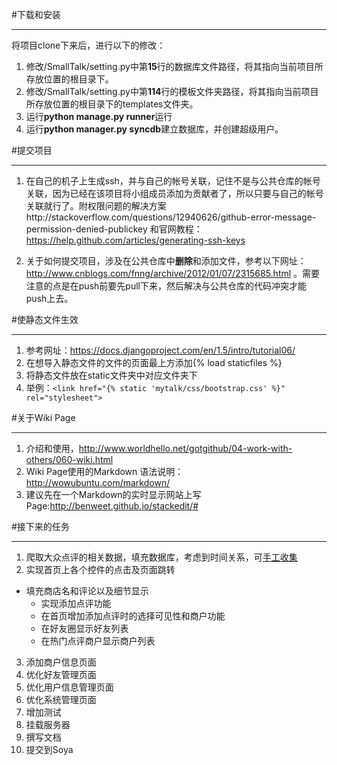 #下载和安装


----------


将项目clone下来后，进行以下的修改：  

1. 修改/SmallTalk/setting.py中第**15**行的数据库文件路径，将其指向当前项目所存放位置的根目录下。
2. 修改/SmallTalk/setting.py中第**114**行的模板文件夹路径，将其指向当前项目所存放位置的根目录下的templates文件夹。
3. 运行**python manage.py runner**运行
4. 运行**python manager.py syncdb**建立数据库，并创建超级用户。

#提交项目


----------

1. 在自己的机子上生成ssh，并与自己的帐号关联，记住不是与公共仓库的帐号关联，因为已经在该项目将小组成员添加为贡献者了，所以只要与自己的帐号关联就行了。附权限问题的解决方案http://stackoverflow.com/questions/12940626/github-error-message-permission-denied-publickey 和官网教程：https://help.github.com/articles/generating-ssh-keys

2.  关于如何提交项目，涉及在公共仓库中**删除**和添加文件，参考以下网址：http://www.cnblogs.com/fnng/archive/2012/01/07/2315685.html 。需要注意的点是在push前要先pull下来，然后解决与公共仓库的代码冲突才能push上去。

#使静态文件生效


----------

1. 参考网址：https://docs.djangoproject.com/en/1.5/intro/tutorial06/
2. 在想导入静态文件的文件的页面最上方添加{% load staticfiles %}
3. 将静态文件放在static文件夹中对应文件夹下
4. 举例：`<link href="{% static 'mytalk/css/bootstrap.css' %}" rel="stylesheet">`

#关于Wiki Page


----------

1. 介绍和使用，http://www.worldhello.net/gotgithub/04-work-with-others/060-wiki.html 
2. Wiki Page使用的Markdown 语法说明：http://wowubuntu.com/markdown/
3. 建议先在一个Markdown的实时显示网站上写Page:http://benweet.github.io/stackedit/#

#接下来的任务


----------

1. 爬取大众点评的相关数据，填充数据库，考虑到时间关系，可<u>手工收集</u>
2. 实现首页上各个控件的点击及页面跳转
  * 填充商店名和评论以及细节显示
	* 实现添加点评功能
	* 在首页增加添加点评时的选择可见性和商户功能
	* 在好友圈显示好友列表
	* 在热门点评商户显示商户列表
3. 添加商户信息页面
4. 优化好友管理页面
5. 优化用户信息管理页面
6. 优化系统管理页面
7. 增加测试
8. 挂载服务器
9. 撰写文档
10. 提交到Soya 
